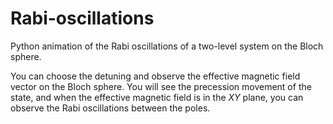 # Rabi-oscillations
Python animation of the Rabi oscillations of a two-level system on the Bloch sphere.

You can choose the detuning and observe the effective magnetic field vector on the Bloch sphere. You will see the precession movement of the state, and when the effective magnetic field is in the $XY$ plane, you can observe the Rabi oscillations between the poles.
